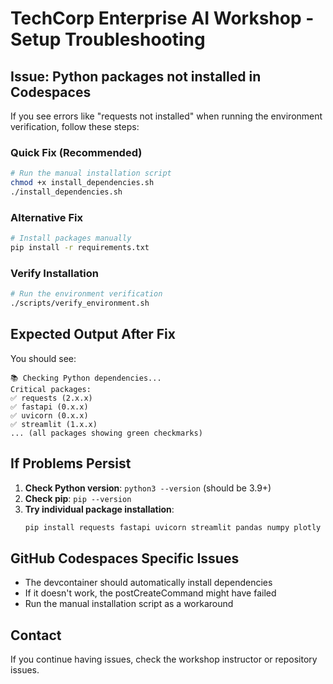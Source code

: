 # TechCorp Enterprise AI Workshop - Setup Troubleshooting

## Issue: Python packages not installed in Codespaces

If you see errors like "requests not installed" when running the environment verification, follow these steps:

### Quick Fix (Recommended)
```bash
# Run the manual installation script
chmod +x install_dependencies.sh
./install_dependencies.sh
```

### Alternative Fix
```bash
# Install packages manually
pip install -r requirements.txt
```

### Verify Installation
```bash
# Run the environment verification
./scripts/verify_environment.sh
```

## Expected Output After Fix
You should see:
```
📚 Checking Python dependencies...
Critical packages:
✅ requests (2.x.x)
✅ fastapi (0.x.x)
✅ uvicorn (0.x.x)
✅ streamlit (1.x.x)
... (all packages showing green checkmarks)
```

## If Problems Persist

1. **Check Python version**: `python3 --version` (should be 3.9+)
2. **Check pip**: `pip --version`
3. **Try individual package installation**:
   ```bash
   pip install requests fastapi uvicorn streamlit pandas numpy plotly pydantic httpx pyjwt chromadb
   ```

## GitHub Codespaces Specific Issues

- The devcontainer should automatically install dependencies
- If it doesn't work, the postCreateCommand might have failed
- Run the manual installation script as a workaround

## Contact
If you continue having issues, check the workshop instructor or repository issues.
